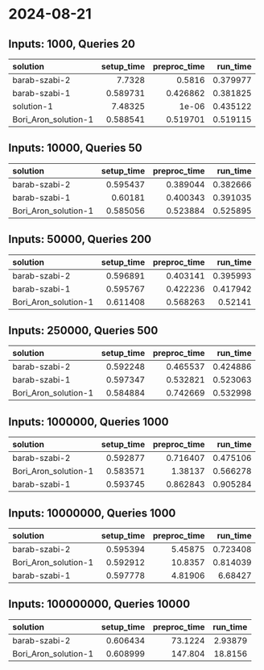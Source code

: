 # 2024-08-21

## Inputs: 1000, Queries 20

| solution             |   setup_time |   preproc_time |   run_time |
|:---------------------|-------------:|---------------:|-----------:|
| barab-szabi-2        |     7.7328   |       0.5816   |   0.379977 |
| barab-szabi-1        |     0.589731 |       0.426862 |   0.381825 |
| solution-1           |     7.48325  |       1e-06    |   0.435122 |
| Bori_Aron_solution-1 |     0.588541 |       0.519701 |   0.519115 |

## Inputs: 10000, Queries 50

| solution             |   setup_time |   preproc_time |   run_time |
|:---------------------|-------------:|---------------:|-----------:|
| barab-szabi-2        |     0.595437 |       0.389044 |   0.382666 |
| barab-szabi-1        |     0.60181  |       0.400343 |   0.391035 |
| Bori_Aron_solution-1 |     0.585056 |       0.523884 |   0.525895 |

## Inputs: 50000, Queries 200

| solution             |   setup_time |   preproc_time |   run_time |
|:---------------------|-------------:|---------------:|-----------:|
| barab-szabi-2        |     0.596891 |       0.403141 |   0.395993 |
| barab-szabi-1        |     0.595767 |       0.422236 |   0.417942 |
| Bori_Aron_solution-1 |     0.611408 |       0.568263 |   0.52141  |

## Inputs: 250000, Queries 500

| solution             |   setup_time |   preproc_time |   run_time |
|:---------------------|-------------:|---------------:|-----------:|
| barab-szabi-2        |     0.592248 |       0.465537 |   0.424886 |
| barab-szabi-1        |     0.597347 |       0.532821 |   0.523063 |
| Bori_Aron_solution-1 |     0.584884 |       0.742669 |   0.532998 |

## Inputs: 1000000, Queries 1000

| solution             |   setup_time |   preproc_time |   run_time |
|:---------------------|-------------:|---------------:|-----------:|
| barab-szabi-2        |     0.592877 |       0.716407 |   0.475106 |
| Bori_Aron_solution-1 |     0.583571 |       1.38137  |   0.566278 |
| barab-szabi-1        |     0.593745 |       0.862843 |   0.905284 |

## Inputs: 10000000, Queries 1000

| solution             |   setup_time |   preproc_time |   run_time |
|:---------------------|-------------:|---------------:|-----------:|
| barab-szabi-2        |     0.595394 |        5.45875 |   0.723408 |
| Bori_Aron_solution-1 |     0.592912 |       10.8357  |   0.814039 |
| barab-szabi-1        |     0.597778 |        4.81906 |   6.68427  |

## Inputs: 100000000, Queries 10000

| solution             |   setup_time |   preproc_time |   run_time |
|:---------------------|-------------:|---------------:|-----------:|
| barab-szabi-2        |     0.606434 |        73.1224 |    2.93879 |
| Bori_Aron_solution-1 |     0.608999 |       147.804  |   18.8156  |